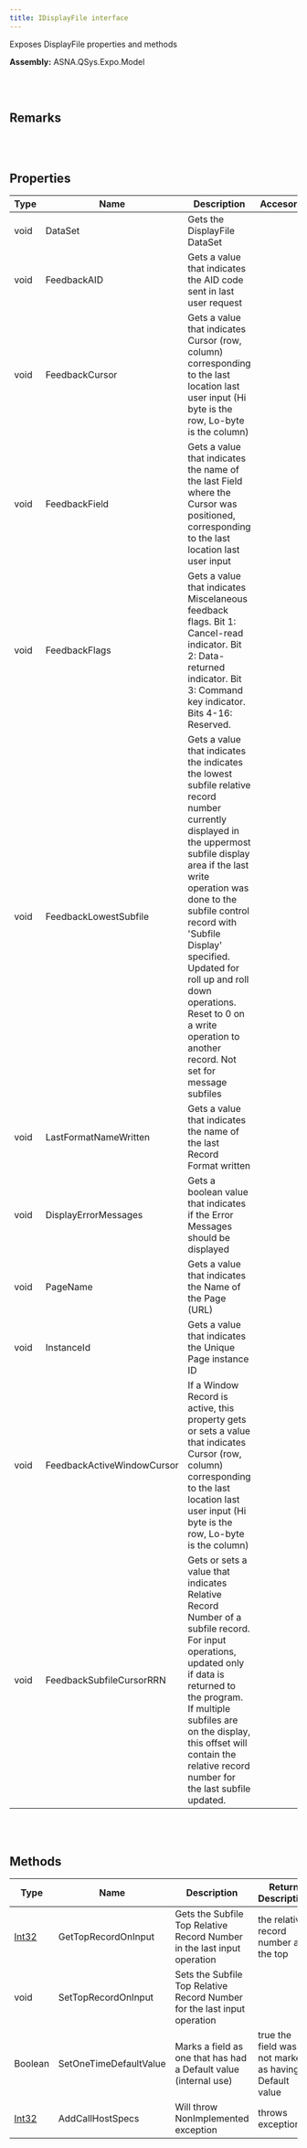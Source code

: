 ```yaml
---
title: IDisplayFile interface
---
```


Exposes DisplayFile properties and methods

**Assembly:** ASNA.QSys.Expo.Model

<br>
<br>

## Remarks

<br>
<br>

## Properties

| Type | Name | Description | Accesor
| --- | --- | --- | --- 
| void | DataSet | Gets the DisplayFile DataSet | 
| void | FeedbackAID | Gets a value that indicates the AID code sent in last user request | 
| void | FeedbackCursor | Gets a value that indicates Cursor (row, column) corresponding to the last location last user input (Hi byte is the row, Lo-byte is the column) | 
| void | FeedbackField | Gets a value that indicates the name of the last Field where the Cursor was positioned, corresponding to the last location last user input | 
| void | FeedbackFlags | Gets a value that indicates Miscelaneous feedback flags. Bit 1: Cancel-read indicator. Bit 2: Data-returned indicator. Bit 3: Command key indicator. Bits 4-16: Reserved. | 
| void | FeedbackLowestSubfile | Gets a value that indicates the indicates the lowest subfile relative record number currently displayed in the uppermost subfile display area if the last write operation was done to the subfile control record with 'Subfile Display' specified. Updated for roll up and roll down operations. Reset to 0 on a write operation to another record. Not set for message subfiles | 
| void | LastFormatNameWritten | Gets a value that indicates the name of the last Record Format written | 
| void | DisplayErrorMessages | Gets a boolean value that indicates if the Error Messages should be displayed | 
| void | PageName | Gets a value that indicates the Name of the Page (URL) | 
| void | InstanceId | Gets a value that indicates the Unique Page instance ID | 
| void | FeedbackActiveWindowCursor | If a Window Record is active, this property gets or sets a value that indicates Cursor (row, column) corresponding to the last location last user input (Hi byte is the row, Lo-byte is the column) | 
| void | FeedbackSubfileCursorRRN | Gets or sets a value that indicates Relative Record Number of a subfile record.  For input operations, updated only if data is returned to the program. If multiple subfiles are on the display, this offset will contain the relative record number for the last subfile updated. | 

<br>
<br>

## Methods

| Type | Name | Description | Return Description 
| --- | --- | --- | --- 
| [Int32](https://docs.microsoft.com/en-us/dotnet/api/system.int32?view=net-5.0) | GetTopRecordOnInput | Gets the Subfile Top Relative Record Number in the last input operation | the relative record number at the top
| void | SetTopRecordOnInput | Sets the Subfile Top Relative Record Number for the last input operation | 
| Boolean | SetOneTimeDefaultValue | Marks a field as one that has had a Default value (internal use) | true the field was not marked as having a Default value
| [Int32](https://docs.microsoft.com/en-us/dotnet/api/system.int32?view=net-5.0) | AddCallHostSpecs | Will throw NonImplemented exception | throws exception

<br>
<br>

